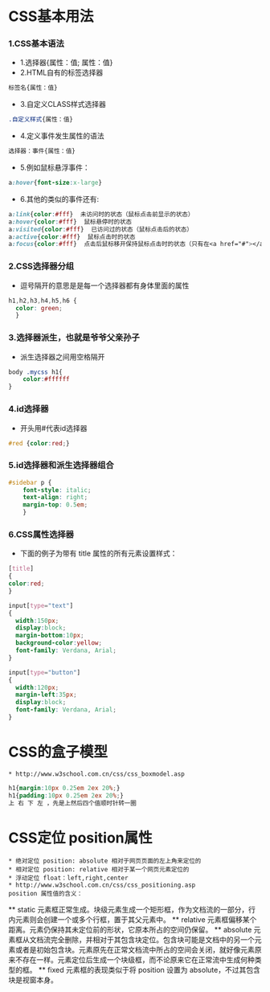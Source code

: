 # CSS基本用法

### 1.CSS基本语法
* 1.选择器{属性：值; 属性：值}
* 2.HTML自有的标签选择器
```css
标签名{属性：值}
```
* 3.自定义CLASS样式选择器
```css
.自定义样式{属性：值}
```
* 4.定义事件发生属性的语法
```css
选择器：事件{属性：值}
```
* 5.例如鼠标悬浮事件：
```css
a:hover{font-size:x-large}
```
* 6.其他的类似的事件还有:
```css
a:link{color:#fff}  未访问时的状态（鼠标点击前显示的状态）
a:hover{color:#fff}  鼠标悬停时的状态
a:visited{color:#fff}  已访问过的状态（鼠标点击后的状态）
a:active{color:#fff}  鼠标点击时的状态
a:focus{color:#fff}  点击后鼠标移开保持鼠标点击时的状态（只有在<a href="#"></a>时标签中有效）
```
    
### 2.CSS选择器分组
* 逗号隔开的意思是是每一个选择器都有身体里面的属性
```css
h1,h2,h3,h4,h5,h6 {
  color: green;
  }
```

### 3.选择器派生，也就是爷爷父亲孙子
* 派生选择器之间用空格隔开
```css
body .mycss h1{
    color:#ffffff
} 
```
### 4.id选择器
* 开头用#代表id选择器
```css
#red {color:red;}
```
### 5.id选择器和派生选择器组合
```css
#sidebar p {
	font-style: italic;
	text-align: right;
	margin-top: 0.5em;
	}
```
### 6.CSS属性选择器
* 下面的例子为带有 title 属性的所有元素设置样式：
```css
[title]
{
color:red;
}

input[type="text"]
{
  width:150px;
  display:block;
  margin-bottom:10px;
  background-color:yellow;
  font-family: Verdana, Arial;
}

input[type="button"]
{
  width:120px;
  margin-left:35px;
  display:block;
  font-family: Verdana, Arial;
}
```

# CSS的盒子模型
    * http://www.w3school.com.cn/css/css_boxmodel.asp
```css
h1{margin:10px 0.25em 2ex 20%;}
h1{padding:10px 0.25em 2ex 20%;}
上 右 下 左 ，先是上然后四个值顺时针转一圈
````
# CSS定位 position属性
    * 绝对定位 position: absolute 相对于网页页面的左上角来定位的
    * 相对定位 position: relative 相对于某一个网页元素定位的
    * 浮动定位 float：left,right,center
    * http://www.w3school.com.cn/css/css_positioning.asp
    position 属性值的含义：
** static
元素框正常生成。块级元素生成一个矩形框，作为文档流的一部分，行内元素则会创建一个或多个行框，置于其父元素中。
** relative
元素框偏移某个距离。元素仍保持其未定位前的形状，它原本所占的空间仍保留。
** absolute
元素框从文档流完全删除，并相对于其包含块定位。包含块可能是文档中的另一个元素或者是初始包含块。元素原先在正常文档流中所占的空间会关闭，就好像元素原来不存在一样。元素定位后生成一个块级框，而不论原来它在正常流中生成何种类型的框。
** fixed
元素框的表现类似于将 position 设置为 absolute，不过其包含块是视窗本身。

